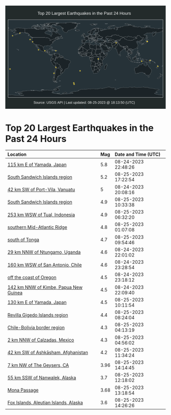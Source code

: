 ![Map](./map.png)

# Top 20 Largest Earthquakes in the Past 24 Hours

| Location | Mag | Date and Time (UTC) |
|:---|:---|:---|
| [115 km E of Yamada, Japan](https://earthquake.usgs.gov/earthquakes/eventpage/us7000kqtq) | 5.8 | 08-24-2023 22:48:26 |
| [South Sandwich Islands region](https://earthquake.usgs.gov/earthquakes/eventpage/us7000kr06) | 5.2 | 08-25-2023 17:22:54 |
| [42 km SW of Port-Vila, Vanuatu](https://earthquake.usgs.gov/earthquakes/eventpage/us7000kqs7) | 5 | 08-24-2023 20:08:16 |
| [South Sandwich Islands region](https://earthquake.usgs.gov/earthquakes/eventpage/us7000kqwv) | 4.9 | 08-25-2023 10:33:38 |
| [253 km WSW of Tual, Indonesia](https://earthquake.usgs.gov/earthquakes/eventpage/us7000kqw6) | 4.9 | 08-25-2023 06:32:20 |
| [southern Mid-Atlantic Ridge](https://earthquake.usgs.gov/earthquakes/eventpage/us7000kqux) | 4.8 | 08-25-2023 01:07:08 |
| [south of Tonga](https://earthquake.usgs.gov/earthquakes/eventpage/us7000kqwr) | 4.7 | 08-25-2023 09:54:46 |
| [29 km NNW of Ntungamo, Uganda](https://earthquake.usgs.gov/earthquakes/eventpage/us7000kqt1) | 4.6 | 08-24-2023 22:01:02 |
| [160 km WSW of San Antonio, Chile](https://earthquake.usgs.gov/earthquakes/eventpage/us7000kqu7) | 4.6 | 08-24-2023 23:28:54 |
| [off the coast of Oregon](https://earthquake.usgs.gov/earthquakes/eventpage/us7000kqu5) | 4.5 | 08-24-2023 23:18:12 |
| [142 km NNW of Kimbe, Papua New Guinea](https://earthquake.usgs.gov/earthquakes/eventpage/us7000kqt7) | 4.5 | 08-24-2023 22:09:40 |
| [130 km E of Yamada, Japan](https://earthquake.usgs.gov/earthquakes/eventpage/us7000kqwt) | 4.5 | 08-25-2023 10:11:54 |
| [Revilla Gigedo Islands region](https://earthquake.usgs.gov/earthquakes/eventpage/us7000kqwh) | 4.4 | 08-25-2023 08:24:04 |
| [Chile-Bolivia border region](https://earthquake.usgs.gov/earthquakes/eventpage/us7000kqvi) | 4.3 | 08-25-2023 04:13:19 |
| [2 km NNW of Calzadas, Mexico](https://earthquake.usgs.gov/earthquakes/eventpage/us7000kqvs) | 4.3 | 08-25-2023 04:56:02 |
| [42 km SW of Ashkāsham, Afghanistan](https://earthquake.usgs.gov/earthquakes/eventpage/us7000kqxw) | 4.2 | 08-25-2023 11:34:24 |
| [7 km NW of The Geysers, CA](https://earthquake.usgs.gov/earthquakes/eventpage/nc73928421) | 3.96 | 08-25-2023 14:14:45 |
| [55 km SSW of Nanwalek, Alaska](https://earthquake.usgs.gov/earthquakes/eventpage/ak023aw5mbdk) | 3.7 | 08-25-2023 12:18:02 |
| [Mona Passage](https://earthquake.usgs.gov/earthquakes/eventpage/pr2023237000) | 3.68 | 08-25-2023 13:18:54 |
| [Fox Islands, Aleutian Islands, Alaska](https://earthquake.usgs.gov/earthquakes/eventpage/ak023aw6uya0) | 3.6 | 08-25-2023 14:26:26 |

